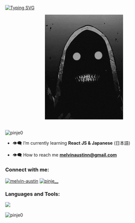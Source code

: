 <a href="https://git.io/typing-svg"><img src="https://readme-typing-svg.demolab.com?font=Fira+Code&pause=1000&color=41B883&width=435&lines=hi%2C+pinje+here" alt="Typing SVG" /></a>
<div align="center"><img src="https://github.com/pinje0/pinje0/blob/main/drp.gif" alt="drp"/></div>

<br>

<p align="left"> <img src="https://komarev.com/ghpvc/?username=pinje0&label=Profile%20views&color=41B883&style=flat" alt="pinje0" /> </p>


-   👁‍🗨 I’m currently learning **React JS & Japanese** (日本語)

-   👁‍🗨 How to reach me **melvinaustinn@gmail.com**

<h3 align="left">Connect with me:</h3>
<p align="left">
<a href="https://linkedin.com/in/melvin-austin" target="_blank"><img align="center" target="_blank" src="https://raw.githubusercontent.com/rahuldkjain/github-profile-readme-generator/master/src/images/icons/Social/linked-in-alt.svg" alt="melvin-austin" height="30" width="40" /></a>
<a href="https://instagram.com/pinje__" target="_blank"><img align="center" target="_blank" src="https://raw.githubusercontent.com/rahuldkjain/github-profile-readme-generator/master/src/images/icons/Social/instagram.svg" alt="pinje__" height="30" width="40" /></a>
</p>

<h3 align="left">Languages and Tools:</h3>
<p align="left">
     <a href="https://skillicons.dev">
    <img src="https://skillicons.dev/icons?i=html,css,js,bootstrap,tailwind,sass,py,react,vscode&perline=6" />
  </a>
</p>

<p><img align="left" src="https://github-readme-stats.vercel.app/api/top-langs?username=pinje0&show_icons=true&theme=tokyonight&locale=en&layout=compact" alt="pinje0" /></p>
